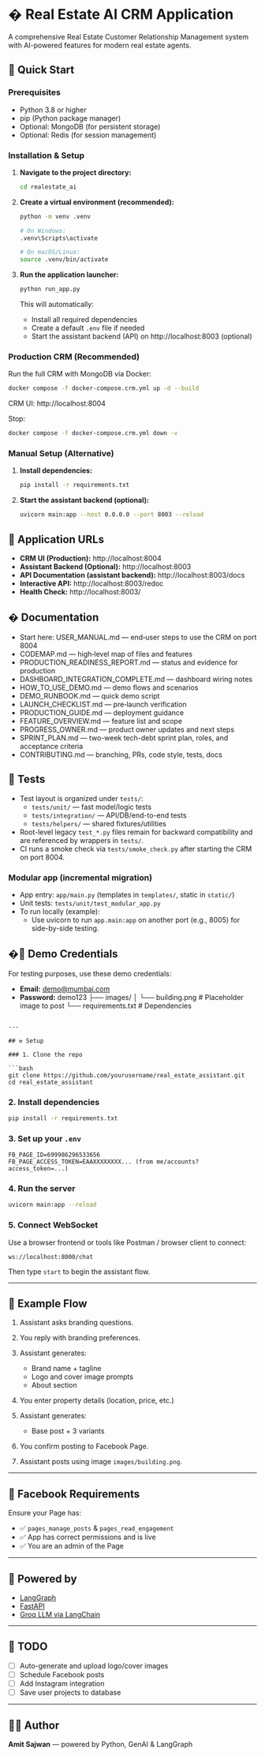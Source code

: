 # � Real Estate AI CRM Application

A comprehensive Real Estate Customer Relationship Management system with AI-powered features for modern real estate agents.

## 🚀 Quick Start

### Prerequisites
- Python 3.8 or higher
- pip (Python package manager)
- Optional: MongoDB (for persistent storage)
- Optional: Redis (for session management)

### Installation & Setup

1. **Navigate to the project directory:**
   ```bash
   cd realestate_ai
   ```

2. **Create a virtual environment (recommended):**
   ```bash
   python -m venv .venv
   
   # On Windows:
   .venv\Scripts\activate
   
   # On macOS/Linux:
   source .venv/bin/activate
   ```

3. **Run the application launcher:**
   ```bash
   python run_app.py
   ```

   This will automatically:
   - Install all required dependencies
   - Create a default `.env` file if needed
   - Start the assistant backend (API) on http://localhost:8003 (optional)

### Production CRM (Recommended)

Run the full CRM with MongoDB via Docker:

```bash
docker compose -f docker-compose.crm.yml up -d --build
```

CRM UI: http://localhost:8004

Stop:

```bash
docker compose -f docker-compose.crm.yml down -v
```

### Manual Setup (Alternative)

1. **Install dependencies:**
   ```bash
   pip install -r requirements.txt
   ```

2. **Start the assistant backend (optional):**
   ```bash
   uvicorn main:app --host 0.0.0.0 --port 8003 --reload
   ```

## 🎯 Application URLs

- **CRM UI (Production):** http://localhost:8004
- **Assistant Backend (Optional):** http://localhost:8003
- **API Documentation (assistant backend):** http://localhost:8003/docs
- **Interactive API:** http://localhost:8003/redoc
- **Health Check:** http://localhost:8003/

## � Documentation

- Start here: USER_MANUAL.md — end‑user steps to use the CRM on port 8004
- CODEMAP.md — high‑level map of files and features
- PRODUCTION_READINESS_REPORT.md — status and evidence for production
- DASHBOARD_INTEGRATION_COMPLETE.md — dashboard wiring notes
- HOW_TO_USE_DEMO.md — demo flows and scenarios
- DEMO_RUNBOOK.md — quick demo script
- LAUNCH_CHECKLIST.md — pre‑launch verification
- PRODUCTION_GUIDE.md — deployment guidance
- FEATURE_OVERVIEW.md — feature list and scope
- PROGRESS_OWNER.md — product owner updates and next steps
- SPRINT_PLAN.md — two-week tech-debt sprint plan, roles, and acceptance criteria
- CONTRIBUTING.md — branching, PRs, code style, tests, docs

## 🧪 Tests

- Test layout is organized under `tests/`:
   - `tests/unit/` — fast model/logic tests
   - `tests/integration/` — API/DB/end-to-end tests
   - `tests/helpers/` — shared fixtures/utilities
- Root-level legacy `test_*.py` files remain for backward compatibility and are referenced by wrappers in `tests/`.
- CI runs a smoke check via `tests/smoke_check.py` after starting the CRM on port 8004.

### Modular app (incremental migration)
- App entry: `app/main.py` (templates in `templates/`, static in `static/`)
- Unit tests: `tests/unit/test_modular_app.py`
- To run locally (example):
   - Use uvicorn to run `app.main:app` on another port (e.g., 8005) for side-by-side testing.

## �👤 Demo Credentials

For testing purposes, use these demo credentials:
- **Email:** demo@mumbai.com
- **Password:** demo123
├── images/
│   └── building.png               # Placeholder image to post
└── requirements.txt               # Dependencies
```

---

## ⚒️ Setup

### 1. Clone the repo

```bash
git clone https://github.com/yourusername/real_estate_assistant.git
cd real_estate_assistant
```

### 2. Install dependencies

```bash
pip install -r requirements.txt
```

### 3. Set up your `.env`

```env
FB_PAGE_ID=699986296533656
FB_PAGE_ACCESS_TOKEN=EAAXXXXXXXX... (from me/accounts?access_token=...)
```

### 4. Run the server

```bash
uvicorn main:app --reload
```

### 5. Connect WebSocket

Use a browser frontend or tools like Postman / browser client to connect:

```
ws://localhost:8000/chat
```

Then type `start` to begin the assistant flow.

---

## 🚀 Example Flow

1. Assistant asks branding questions.
2. You reply with branding preferences.
3. Assistant generates:

   * Brand name + tagline
   * Logo and cover image prompts
   * About section
4. You enter property details (location, price, etc.)
5. Assistant generates:

   * Base post + 3 variants
6. You confirm posting to Facebook Page.
7. Assistant posts using image `images/building.png`.

---

## 📸 Facebook Requirements

Ensure your Page has:

* ✅ `pages_manage_posts` & `pages_read_engagement`
* ✅ App has correct permissions and is live
* ✅ You are an admin of the Page

---

## 🧠 Powered by

* [LangGraph](https://github.com/langchain-ai/langgraph)
* [FastAPI](https://fastapi.tiangolo.com/)
* [Groq LLM via LangChain](https://python.langchain.com/docs/integrations/llms/groq)

---

## 📌 TODO

* [ ] Auto-generate and upload logo/cover images
* [ ] Schedule Facebook posts
* [ ] Add Instagram integration
* [ ] Save user projects to database

---

## 🧑‍💻 Author

**Amit Sajwan** — powered by Python, GenAI & LangGraph
